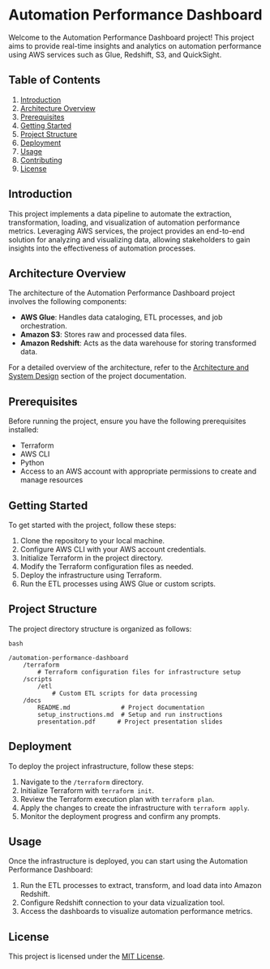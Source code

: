 # Automation Performance Dashboard

Welcome to the Automation Performance Dashboard project! This project aims to provide real-time insights and analytics on automation performance using AWS services such as Glue, Redshift, S3, and QuickSight.

## Table of Contents

1. [Introduction](#introduction)
2. [Architecture Overview](#architecture-overview)
3. [Prerequisites](#prerequisites)
4. [Getting Started](#getting-started)
5. [Project Structure](#project-structure)
6. [Deployment](#deployment)
7. [Usage](#usage)
8. [Contributing](#contributing)
9. [License](#license)

## Introduction

This project implements a data pipeline to automate the extraction, transformation, loading, and visualization of automation performance metrics. Leveraging AWS services, the project provides an end-to-end solution for analyzing and visualizing data, allowing stakeholders to gain insights into the effectiveness of automation processes.

## Architecture Overview

The architecture of the Automation Performance Dashboard project involves the following components:

- **AWS Glue**: Handles data cataloging, ETL processes, and job orchestration.
- **Amazon S3**: Stores raw and processed data files.
- **Amazon Redshift**: Acts as the data warehouse for storing transformed data.

For a detailed overview of the architecture, refer to the [Architecture and System Design](#architecture-and-system-design) section of the project documentation.

## Prerequisites

Before running the project, ensure you have the following prerequisites installed:

- Terraform
- AWS CLI
- Python
- Access to an AWS account with appropriate permissions to create and manage resources


## Getting Started

To get started with the project, follow these steps:

1. Clone the repository to your local machine.
2. Configure AWS CLI with your AWS account credentials.
3. Initialize Terraform in the project directory.
4. Modify the Terraform configuration files as needed.
5. Deploy the infrastructure using Terraform.
6. Run the ETL processes using AWS Glue or custom scripts.


## Project Structure

The project directory structure is organized as follows:
```
bash

/automation-performance-dashboard
    /terraform
        # Terraform configuration files for infrastructure setup
    /scripts
        /etl
            # Custom ETL scripts for data processing
    /docs
        README.md              # Project documentation
        setup_instructions.md  # Setup and run instructions
        presentation.pdf      # Project presentation slides

```

## Deployment

To deploy the project infrastructure, follow these steps:

1. Navigate to the `/terraform` directory.
2. Initialize Terraform with `terraform init`.
3. Review the Terraform execution plan with `terraform plan`.
4. Apply the changes to create the infrastructure with `terraform apply`.
5. Monitor the deployment progress and confirm any prompts.


## Usage

Once the infrastructure is deployed, you can start using the Automation Performance Dashboard:

1. Run the ETL processes to extract, transform, and load data into Amazon Redshift.
2. Configure Redshift connection to your data vizualization tool.
3. Access the dashboards to visualize automation performance metrics.


## License

This project is licensed under the [MIT License](LICENSE).
